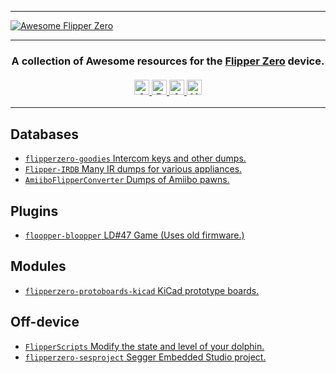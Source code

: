 <hr>
<a href="https://github.com/djsime1/awesome-flipperzero">
  <img src="https://user-images.githubusercontent.com/8518150/158225844-8aa3aff4-145f-49e6-bf7c-f2c5e6e88d69.png" align="center" alt="Awesome Flipper Zero" title="Awesome Flipper Zero">
</a>
<hr>
<h3 align="center">
  A collection of Awesome resources for the <a href="https://flipperzero.one">Flipper Zero</a> device.<br><br>
  <a href="#">
    <img src="https://awesome.re/badge.svg" alt="Awesome" height=24>
    <img src="https://img.shields.io/badge/Powered%20by-Dolphins-blue" alt="Powered by dolphins" height=24>
    <img src="https://img.shields.io/badge/Approved%20by-Lurat-brightgreen" alt="Approved by Lurat" height=24 title="Lurat is my Flipper">
    <img src="https://img.shields.io/badge/Hack-The%20Planet-orange" alt="Hack the planet" height=24>
  </a>
</h3>
<hr>

## Databases
- [`flipperzero-goodies` Intercom keys and other dumps.](https://github.com/wetox-team/flipperzero-goodies)
- [`Flipper-IRDB` Many IR dumps for various appliances.](https://github.com/Lucaslhm/Flipper-IRDB)
- [`AmiiboFlipperConverter` Dumps of Amiibo pawns.](https://github.com/Lucaslhm/AmiiboFlipperConverter/tree/377a55ab84040ff1054bb5985c4c40574b6bae3b)

## Plugins
- [`floopper-bloopper` LD#47 Game (Uses old firmware.)](https://github.com/glitchcore/floopper-bloopper)

## Modules
- [`flipperzero-protoboards-kicad` KiCad prototype boards.](https://github.com/lomalkin/flipperzero-protoboards-kicad)

## Off-device
- [`FlipperScripts` Modify the state and level of your dolphin.](https://github.com/DroomOne/FlipperScripts)
- [`flipperzero-sesproject` Segger Embedded Studio project.](https://github.com/hedger/flipperzero-sesproject)
